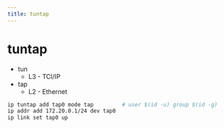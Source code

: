 ```yaml
---
title: tuntap
---
```


# tuntap

- tun
  - L3 - TCI/IP
- tap
  - L2 - Ethernet

```bash
ip tuntap add tap0 mode tap         # user $(id -u) group $(id -g)
ip addr add 172.20.0.1/24 dev tap0
ip link set tap0 up
```
